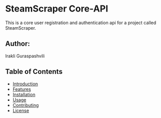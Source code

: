 # SteamScraper Core-API
This is a core user registration and authentication api for a project called SteamScraper.

## Author:
Irakli Guraspashvili

## Table of Contents

- [Introduction](#introduction)
- [Features](#features)
- [Installation](#installation)
- [Usage](#usage)
- [Contributing](#contributing)
- [License](#license)